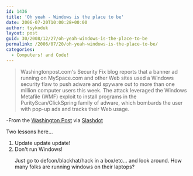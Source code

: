 ```yaml
---
id: 1436
title: 'Oh yeah - Windows is the place to be'
date: 2006-07-20T10:00:28+00:00
author: tsykoduk
layout: post
guid: 30/2008/12/27/oh-yeah-windows-is-the-place-to-be
permalink: /2006/07/20/oh-yeah-windows-is-the-place-to-be/
categories:
  - Computers! and Code!
---
```

<blockquote>Washingtonpost.com's Security Fix blog reports that a banner ad running on MySpace.com and other Web sites used a Windows security flaw to push adware and spyware out to more than one million computer users this week. The attack leveraged the Windows Metafile (WMF) exploit to install programs in the PurityScan/ClickSpring family of adware, which bombards the user with pop-up ads and tracks their Web usage.</blockquote>

-From the <a href="http://blog.washingtonpost.com/securityfix/2006/07/myspace_ad_served_adware_to_mo.html">Washington Post</a> via <a href="http://it.slashdot.org/article.pl?sid=06/07/20/042253&#38;from=rss">Slashdot</a>


Two lessons here...


<ol>
<li>Update update update!</li>
<li>Don't run Windows!</li>
</ol><ol>

Just go to defcon/blackhat/hack  in a box/etc... and look around. How many folks are running windows on their laptops?


</ol>